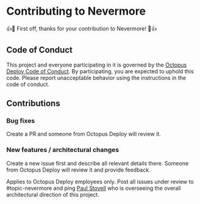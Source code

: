 # Contributing to Nevermore

:+1::tada: First off, thanks for your contribution to Nevermore! :tada::+1:

## Code of Conduct

This project and everyone participating in it is governed by the [Octopus Deploy Code of Conduct](https://github.com/OctopusDeploy/Home/blob/main/CODE_OF_CONDUCT.md). By participating, you are expected to uphold this code. Please report unacceptable behavior using the instructions in the code of conduct.

## Contributions

### Bug fixes

Create a PR and someone from Octopus Deploy will review it.

### New features / architectural changes

Create a new issue first and describe all relevant details there. Someone from Octopus Deploy will review it and provide feedback.

Applies to Octopus Deploy employees only. Post all issues under review to #topic-nevermore and ping [Paul Stovell](https://github.com/PaulStovell) who is overseeing the overall architectural direction of this project.
